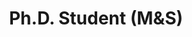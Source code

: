 ---
layout: default
name: Michael Sterkel
title: Ph.D. Student (M&S)
link: https://msgrad.ist.ucf.edu/
advisor: Kider 
email: msterkel@ist.ucf.edu
image: student1
---